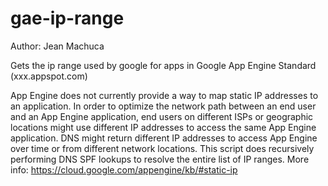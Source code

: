 # gae-ip-range
Author: Jean Machuca 

Gets the ip range used by google for apps in Google App Engine Standard (xxx.appspot.com)

App Engine does not currently provide a way to map static IP addresses to an application.
In order to optimize the network path between an end user and an App Engine application,
end users on different ISPs or geographic locations might use different
IP addresses to access the same App Engine application.
DNS might return different IP addresses to access App Engine over time or from different network locations.
This script does recursively performing DNS SPF lookups to resolve the entire list of IP ranges.
More info:
https://cloud.google.com/appengine/kb/#static-ip
